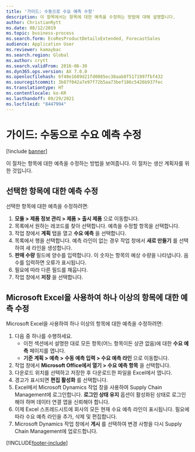 ```yaml
---
title: '가이드: 수동으로 수요 예측 수정'
description: 이 항목에서는 항목에 대한 예측을 수정하는 방법에 대해 설명합니다.
author: ChristianRytt
ms.date: 08/12/2019
ms.topic: business-process
ms.search.form: EcoResProductDetailsExtended, ForecastSales
audience: Application User
ms.reviewer: kamaybac
ms.search.region: Global
ms.author: crytt
ms.search.validFrom: 2016-06-30
ms.dyn365.ops.version: AX 7.0.0
ms.openlocfilehash: 6f48e1689d21fd0085ec38aab8f5171997fbf432
ms.sourcegitcommit: 3b87f042a7e97f72b5aa73bef186c5426b937fec
ms.translationtype: HT
ms.contentlocale: ko-KR
ms.lasthandoff: 09/29/2021
ms.locfileid: "8447994"
---
```

# <a name="guide-modify-a-demand-forecast-manually"></a>가이드: 수동으로 수요 예측 수정

[!include [banner](../../includes/banner.md)]

이 절차는 항목에 대한 예측을 수정하는 방법을 보여줍니다. 이 절차는 생산 계획자를 위한 것입니다.

## <a name="modify-the-forecast-for-a-selected-item"></a>선택한 항목에 대한 예측 수정

선택한 항목에 대한 예측을 수정하려면:

1. **모듈 \> 제품 정보 관리 \> 제품 \> 출시 제품** 으로 이동합니다.
1. 목록에서 원하는 레코드를 찾아 선택합니다. 예측을 수정할 항목을 선택합니다.
1. 작업 창에서 **계획** 탭을 열고 **수요 예측** 을 선택합니다.
1. 목록에서 행을 선택합니다. 예측 라인이 없는 경우 작업 창에서 **새로 만들기** 를 선택하여 새 라인을 생성합니다.  
1. **판매 수량** 필드에 양수를 입력합니다. 이 숫자는 항목의 예상 수량을 나타냅니다. 음수를 입력하면 오류가 표시됩니다.
1. 필요에 따라 다른 필드를 채웁니다.
1. 작업 창에서 **저장** 을 선택합니다.

## <a name="modify-the-forecast-for-one-or-more-items-with-microsoft-excel"></a>Microsoft Excel을 사용하여 하나 이상의 항목에 대한 예측 수정

Microsoft Excel을 사용하여 하나 이상의 항목에 대한 예측을 수정하려면:

1. 다음 중 하나를 수행하세요.
    - 이전 섹션에서 설명한 대로 모든 항목(어느 항목이든 상관 없음)에 대한 **수요 예측** 페이지를 엽니다.
    - **기준 계획 \> 예측 \> 수동 예측 입력 \> 수요 예측 라인** 으로 이동합니다.
1. 작업 창에서 **Microsoft Office에서 열기 \> 수요 예측 항목** 을 선택합니다.
1. 다운로드 위치를 선택하고 저장한 후 다운로드한 파일을 Excel에서 엽니다.
1. 경고가 표시되면 **편집 활성화** 를 선택합니다.
1. Excel에서 Microsoft Dynamics 작업 창을 사용하여 Supply Chain Management에 로그인합니다. **로그인 상태 유지** 옵션이 활성화된 상태로 로그인해야 하며 데이터 연결 앱을 신뢰해야 합니다.
1. 이제 Excel 스프레드시트에 회사의 모든 현재 수요 예측 라인이 표시됩니다.  필요에 따라 수요 예측 라인을 추가, 삭제 및 편집합니다.
1. Microsoft Dynamics 작업 창에서 **게시** 를 선택하여 변경 사항을 다시 Supply Chain Management에 업로드합니다.


[!INCLUDE[footer-include](../../../includes/footer-banner.md)]

